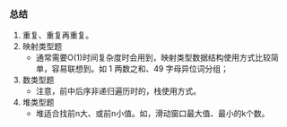 ### 总结

1. 重复、重复再重复。
2. 映射类型题
   - 通常需要O(1)时间复杂度时会用到，映射类型数据结构使用方式比较简单，容易联想到。如 1 两数之和、49 字母异位词分组；
3. 数类型题
   - 注意，前中后序非递归遍历时的，栈使用方式。
4. 堆类型题
   - 堆适合找前n大、或前n小值。如，滑动窗口最大值、最小的k个数。
